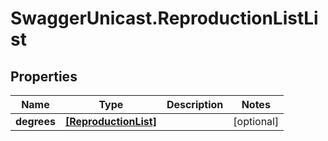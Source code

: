 # SwaggerUnicast.ReproductionListList

## Properties

Name | Type | Description | Notes
------------ | ------------- | ------------- | -------------
**degrees** | [**[ReproductionList]**](ReproductionList.md) |  | [optional] 


